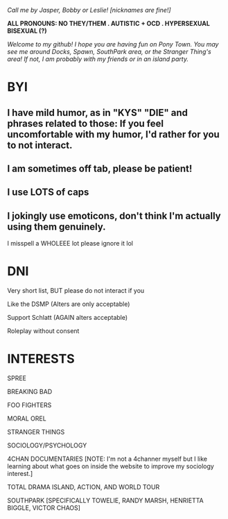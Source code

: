 *Call me by Jasper, Bobby or Leslie! [nicknames are fine!]*

**ALL PRONOUNS: NO THEY/THEM . AUTISTIC + OCD . HYPERSEXUAL BISEXUAL (?)**

*Welcome to my github! I hope you are having fun on Pony Town. You may see me around Docks, Spawn, SouthPark area, or the Stranger Thing's area! If not, I am probably with my friends or in an island party.*

# **BYI**

I have mild humor, as in "KYS" "DIE" and phrases related to those: If you feel uncomfortable with my humor, I'd rather for you to not interact.
-
I am sometimes off tab, please be patient! 
-
I use LOTS of caps
-
I jokingly use emoticons, don't think I'm actually using them genuinely.
-
I misspell a WHOLEEE lot please ignore it lol

# **DNI**

Very short list, BUT please do not interact if you

Like the DSMP (Alters are only acceptable)

Support Schlatt (AGAIN alters acceptable)

Roleplay without consent 

# **INTERESTS**

SPREE 

BREAKING BAD

FOO FIGHTERS

MORAL OREL

STRANGER THINGS

SOCIOLOGY/PSYCHOLOGY

4CHAN DOCUMENTARIES [NOTE: I'm not a 4channer myself but I like learning about what goes on inside the website to improve my sociology interest.]

TOTAL DRAMA ISLAND, ACTION, AND WORLD TOUR

SOUTHPARK [SPECIFICALLY TOWELIE, RANDY MARSH, HENRIETTA BIGGLE, VICTOR CHAOS]
